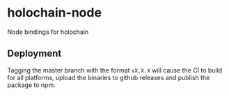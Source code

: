 # holochain-node

Node bindings for holochain

## Deployment

Tagging the master branch with the format `vX.X.X` will cause the CI to build for all platforms, upload the binaries to github releases and publish the package to npm.